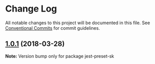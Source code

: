 # Change Log

All notable changes to this project will be documented in this file.
See [Conventional Commits](https://conventionalcommits.org) for commit guidelines.

<a name="1.0.1"></a>
## [1.0.1](https://github.com/soenkekluth/jest-presets/compare/v1.0.0...v1.0.1) (2018-03-28)




**Note:** Version bump only for package jest-preset-sk
